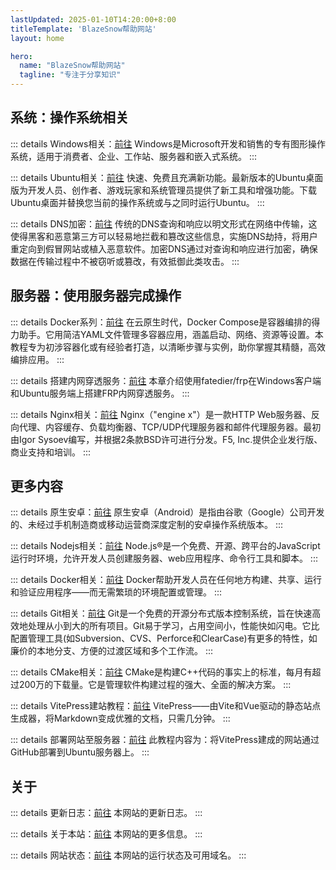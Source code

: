 ```yaml
---
lastUpdated: 2025-01-10T14:20:00+8:00
titleTemplate: 'BlazeSnow帮助网站'
layout: home

hero:
  name: "BlazeSnow帮助网站"
  tagline: "专注于分享知识"
---
```


## 系统：操作系统相关

::: details Windows相关：[前往](/Windows/)
Windows是Microsoft开发和销售的专有图形操作系统，适用于消费者、企业、工作站、服务器和嵌入式系统。
:::

::: details Ubuntu相关：[前往](/Ubuntu/)
快速、免费且充满新功能。最新版本的Ubuntu桌面版为开发人员、创作者、游戏玩家和系统管理员提供了新工具和增强功能。下载 Ubuntu桌面并替换您当前的操作系统或与之同时运行Ubuntu。
:::

::: details DNS加密：[前往](/DNSEncryption/)
传统的DNS查询和响应以明文形式在网络中传输，这使得黑客和恶意第三方可以轻易地拦截和篡改这些信息，实施DNS劫持，将用户重定向到假冒网站或植入恶意软件。加密DNS通过对查询和响应进行加密，确保数据在传输过程中不被窃听或篡改，有效抵御此类攻击。
:::

## 服务器：使用服务器完成操作

::: details Docker系列：[前往](/DockerSeries/)
在云原生时代，Docker Compose是容器编排的得力助手。它用简洁YAML文件管理多容器应用，涵盖启动、网络、资源等设置。本教程专为初涉容器化或有经验者打造，以清晰步骤与实例，助你掌握其精髓，高效编排应用。
:::

::: details 搭建内网穿透服务：[前往](/FrpClientAndServer/)
本章介绍使用fatedier/frp在Windows客户端和Ubuntu服务端上搭建FRP内网穿透服务。
:::

::: details Nginx相关：[前往](/Nginx/)
Nginx（"engine x"）是一款HTTP Web服务器、反向代理、内容缓存、负载均衡器、TCP/UDP代理服务器和邮件代理服务器。最初由Igor Sysoev编写，并根据2条款BSD许可进行分发。F5, Inc.提供企业发行版、商业支持和培训。
:::

## 更多内容

::: details 原生安卓：[前往](/Android/WiFi感叹号)
原生安卓（Android）是指由谷歌（Google）公司开发的、未经过手机制造商或移动运营商深度定制的安卓操作系统版本。
:::

::: details Nodejs相关：[前往](/Nodejs/)
Node.js®是一个免费、开源、跨平台的JavaScript运行时环境，允许开发人员创建服务器、web应用程序、命令行工具和脚本。
:::

::: details Docker相关：[前往](/Docker/)
Docker帮助开发人员在任何地方构建、共享、运行和验证应用程序——而无需繁琐的环境配置或管理。
:::

::: details Git相关：[前往](/git/)
Git是一个免费的开源分布式版本控制系统，旨在快速高效地处理从小到大的所有项目。Git易于学习，占用空间小，性能快如闪电。它比配置管理工具(如Subversion、CVS、Perforce和ClearCase)有更多的特性，如廉价的本地分支、方便的过渡区域和多个工作流。
:::

::: details CMake相关：[前往](/CMake/)
CMake是构建C++代码的事实上的标准，每月有超过200万的下载量。它是管理软件构建过程的强大、全面的解决方案。
:::

::: details VitePress建站教程：[前往](/VitePress/)
VitePress——由Vite和Vue驱动的静态站点生成器，将Markdown变成优雅的文档，只需几分钟。
:::

::: details 部署网站至服务器：[前往](/WebsiteToServer/)
此教程内容为：将VitePress建成的网站通过GitHub部署到Ubuntu服务器上。
:::

## 关于

::: details 更新日志：[前往](/CHANGELOG/)
本网站的更新日志。
:::

::: details 关于本站：[前往](/about)
本网站的更多信息。
:::

::: details 网站状态：[前往](https://status.blazesnow.com/)
本网站的运行状态及可用域名。
:::